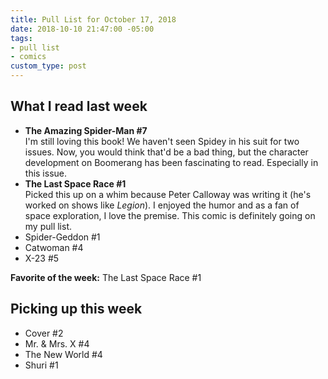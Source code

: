 ```yaml
---
title: Pull List for October 17, 2018
date: 2018-10-10 21:47:00 -05:00
tags:
- pull list
- comics
custom_type: post
---
```


## What I read last week

- **The Amazing Spider-Man #7**  
I'm still loving this book! We haven't seen Spidey in his suit for two issues. Now, you would think that'd be a bad thing, but the character development on Boomerang has been fascinating to read. Especially in this issue.
- **The Last Space Race #1**  
Picked this up on a whim because Peter Calloway was writing it (he's worked on shows like *Legion*). I enjoyed the humor and as a fan of space exploration, I love the premise. This comic is definitely going on my pull list. 
- Spider-Geddon #1
- Catwoman #4
- X-23 #5

**Favorite of the week:** The Last Space Race #1

## Picking up this week

- Cover #2
- Mr. & Mrs. X #4
- The New World #4
- Shuri #1